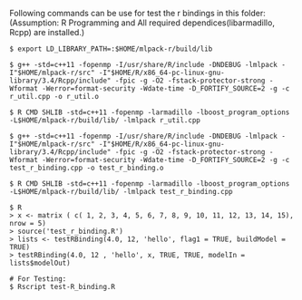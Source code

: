   Following commands can be use for test the r bindings in this folder:
  (Assumption: R Programming and All required dependices(libarmadillo, Rcpp) are installed.)

    $ export LD_LIBRARY_PATH=:$HOME/mlpack-r/build/lib

    $ g++ -std=c++11 -fopenmp -I/usr/share/R/include -DNDEBUG -lmlpack -I"$HOME/mlpack-r/src" -I"$HOME/R/x86_64-pc-linux-gnu-library/3.4/Rcpp/include" -fpic -g -O2 -fstack-protector-strong -Wformat -Werror=format-security -Wdate-time -D_FORTIFY_SOURCE=2 -g -c r_util.cpp -o r_util.o

    $ R CMD SHLIB -std=c++11 -fopenmp -larmadillo -lboost_program_options -L$HOME/mlpack-r/build/lib/ -lmlpack r_util.cpp

    $ g++ -std=c++11 -fopenmp -I/usr/share/R/include -DNDEBUG -lmlpack -I"$HOME/mlpack-r/src" -I"$HOME/R/x86_64-pc-linux-gnu-library/3.4/Rcpp/include" -fpic -g -O2 -fstack-protector-strong -Wformat -Werror=format-security -Wdate-time -D_FORTIFY_SOURCE=2 -g -c test_r_binding.cpp -o test_r_binding.o

    $ R CMD SHLIB -std=c++11 -fopenmp -larmadillo -lboost_program_options -L$HOME/mlpack-r/build/lib/ -lmlpack test_r_binding.cpp

    $ R
    > x <- matrix ( c( 1, 2, 3, 4, 5, 6, 7, 8, 9, 10, 11, 12, 13, 14, 15), nrow = 5)
    > source('test_r_binding.R')
    > lists <- testRBinding(4.0, 12, 'hello', flag1 = TRUE, buildModel = TRUE)
    > testRBinding(4.0, 12 , 'hello', x, TRUE, TRUE, modelIn = lists$modelOut)

    # For Testing:
    $ Rscript test-R_binding.R
